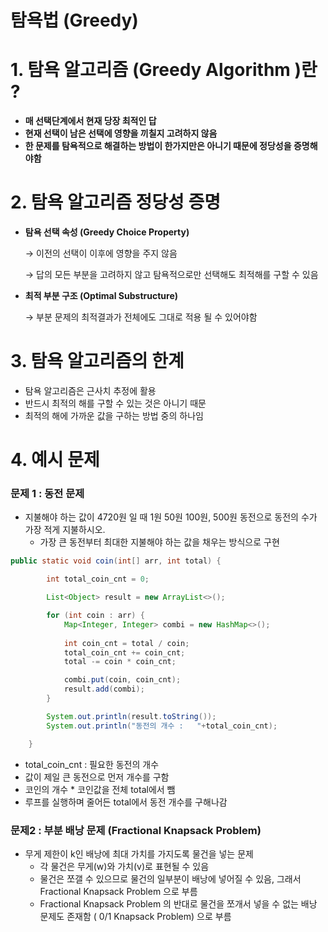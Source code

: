# 탐욕법 (Greedy)

# 1. 탐욕 알고리즘 (Greedy Algorithm )란 ?

- **매 선택단계에서 현재 당장 최적인 답**
- **현재 선택이 남은 선택에 영향을 끼칠지 고려하지 않음**
- **한 문제를 탐욕적으로 해결하는 방법이 한가지만은 아니기 때문에 정당성을 증명해야함**

# 2. 탐욕 알고리즘 정당성 증명

- **탐욕 선택 속성 (Greedy Choice Property)**
    
    → 이전의 선택이 이후에 영향을 주지 않음
    
    → 답의 모든 부분을 고려하지 않고 탐욕적으로만 선택해도 최적해를 구할 수 있음
    
- **최적 부분 구조 (Optimal Substructure)**
    
    → 부분 문제의 최적결과가 전체에도 그대로 적용 될 수 있어야함
    

# 3. 탐욕 알고리즘의 한계

- 탐욕 알고리즘은 근사치 추정에 활용
- 반드시 최적의 해를 구할 수 있는 것은 아니기 때문
- 최적의 해에 가까운 값을 구하는 방법 중의 하나임

# 4. 예시 문제

### 문제 1 : 동전 문제

- 지불해야 하는 값이 4720원 일 때 1원 50원 100원, 500원 동전으로 동전의 수가 가장 적게 지불하시오.
    - 가장 큰 동전부터 최대한 지불해야 하는 값을 채우는 방식으로 구현

```java
public static void coin(int[] arr, int total) {

        int total_coin_cnt = 0;

        List<Object> result = new ArrayList<>();

        for (int coin : arr) {
            Map<Integer, Integer> combi = new HashMap<>();
						
            int coin_cnt = total / coin;
            total_coin_cnt += coin_cnt;
            total -= coin * coin_cnt;

            combi.put(coin, coin_cnt);
            result.add(combi);
        }

        System.out.println(result.toString());
        System.out.println("동전의 개수 :   "+total_coin_cnt);

    }
```

- total_coin_cnt : 필요한 동전의 개수
- 값이 제일 큰 동전으로 먼저 개수를 구함
- 코인의 개수 * 코인값을 전체 total에서 뺌
- 루프를 실행하며 줄어든 total에서 동전 개수를 구해나감

### 문제2 : 부분 배낭 문제 (Fractional Knapsack Problem)

- 무게 제한이 k인 배낭에 최대 가치를 가지도록 물건을 넣는 문제
    - 각 물건은 무게(w)와 가치(v)로 표현될 수 있음
    - 물건은 쪼갤 수 있으므로 물건의 일부분이 배낭에 넣어질 수 있음, 그래서 Fractional Knapsack Problem 으로 부름
    - Fractional Knapsack Problem 의 반대로 물건을 쪼개서 넣을 수 없는 배낭 문제도 존재함 ( 0/1 Knapsack Problem) 으로 부름